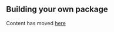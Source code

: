 ## Building your own package

Content has moved [here](http://www.makecode.com/packages/getting-started)
